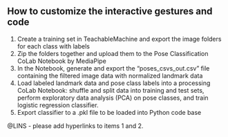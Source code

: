 ## How to customize the interactive gestures and code 

1. Create a training set in TeachableMachine and export the image folders for each class with labels
2. Zip the folders together and upload them to the Pose Classification CoLab Notebook by MediaPipe
4. In the Notebook, generate and export the “poses_csvs_out.csv” file containing the filtered image data with normalized landmark data
5. Load labeled landmark data and pose class labels into a processing CoLab Notebook: shuffle and split data into training and test sets, perform exploratory data analysis (PCA) on pose classes, and train logistic regression classifier. 
6. Export classifier to a .pkl file to be loaded into Python code base


@LINS - please add hyperlinks to items 1 and 2.
